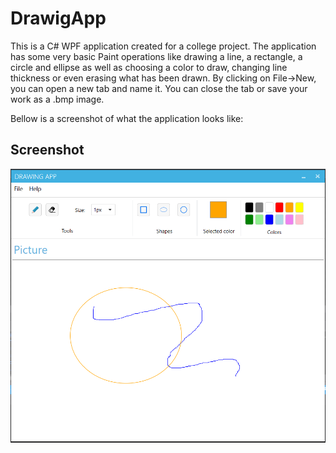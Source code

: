 # DrawigApp


This is a C# WPF application created for a college project. The application has some very basic Paint operations like drawing a line, a rectangle, a circle and 
ellipse as well as choosing a color to draw, changing line thickness or even erasing what has been drawn. By clicking on File->New, you can open a new tab and name it. You can close the tab or save your work as a .bmp image.

Bellow is a screenshot of what the application looks like:

## Screenshot

![alt text](https://github.com/azunab00/DrawingApp/blob/master/screenshot/paint.PNG)
